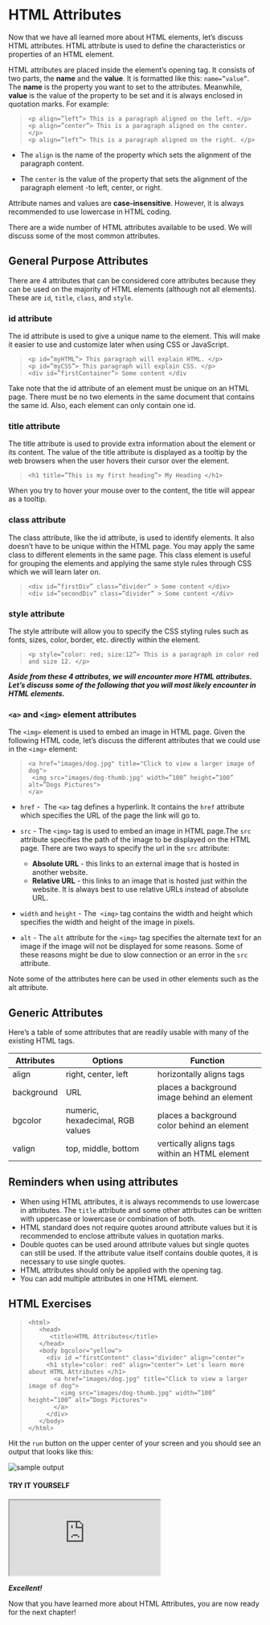 # HTML Attributes

Now that we have all learned more about HTML elements, let’s discuss HTML attributes. HTML attribute is used to define the characteristics or properties of an HTML element. 


HTML attributes are placed inside the element’s opening tag. It consists of two parts, the **name** and the **value**. It is formatted like this: `name=”value”`. The **name** is the property you want to set to the attributes. Meanwhile, **value** is the value of the property to be set and it is always enclosed in quotation marks. For example:


>```
><p align=”left”> This is a paragraph aligned on the left. </p>
><p align=”center”> This is a paragraph aligned on the center. </p>
><p align=”left”> This is a paragraph aligned on the right. </p>
>```
- The `align` is the name of the property which sets the alignment of the paragraph content.

- The `center` is the value of the property that sets the alignment of the paragraph element -to left, center, or right.

Attribute names and values are **case-insensitive**. However, it is always recommended to use lowercase in HTML coding.

There are a wide number of HTML attributes available to be used. We will discuss some of the most common attributes.

## General Purpose Attributes

There are 4 attributes that can be considered core attributes because they can be used on the majority of HTML elements (although not all elements). These are `id`, `title`, `class`, and `style`.

### id attribute

The id attribute is used to give a unique name to the element. This will make it easier to use and customize later when using CSS or JavaScript. 

>```
> <p id=”myHTML”> This paragraph will explain HTML. </p>
> <p id=”myCSS”> This paragraph will explain CSS. </p>
> <div id=”firstContainer”> Some content </div
> ```

Take note that the id attribute of an element must be unique on an HTML page. There must be no two elements in the same document that contains the same id. Also, each element can only contain one id. 


### title attribute

The title attribute is used to provide extra information about the element or its content. The value of the title attribute is displayed as a tooltip by the web browsers when the user hovers their cursor over the element.

>```
> <h1 title=”This is my first heading”> My Heading </h1>
> ```

When you try to hover your mouse over to the content, the title will appear as a tooltip. 


### class attribute

The class attribute, like the id attribute, is used to identify elements. It also doesn’t have to be unique within the HTML page. You may apply the same class to different elements in the same page. This class element is useful for grouping the elements and applying the same style rules through CSS which we will learn later on. 


>```
> <div id=”firstDiv” class=”divider” > Some content </div>
> <div id=”secondDiv” class=”divider” > Some content </div>
> ```


### style attribute

The style attribute will allow you to specify the CSS styling rules such as fonts, sizes, color, border, etc. directly within the element. 

>```
> <p style=”color: red; size:12”> This is a paragraph in color red and size 12. </p>
> ```


***Aside from these 4 attributes, we will encounter more HTML attributes. Let’s discuss some of the following that you will most likely encounter in HTML elements.***


### `<a>` and `<img>` element attributes

The `<img>` element is used to embed an image in HTML page. Given the following HTML code, let’s discuss the different attributes that we could use in the `<img>` element:


> ```
> <a href="images/dog.jpg" title="Click to view a larger image of dog"> 
>  <img src="images/dog-thumb.jpg" width=”100” height=”100” alt=”Dogs Pictures">
> </a>
> ```

- `href` -  The `<a>` tag defines a hyperlink. It contains the `href` attribute which specifies the URL of the page the link will go to. 
- `src` - The `<img>` tag is used to embed an image in HTML page.The `src` attribute specifies the path of the image to be displayed on the HTML page. There are two ways to specify the url in the `src` attribute:

    - **Absolute URL** - this links to an external image that is hosted in another website. 
    - **Relative URL** - this links to an image that is hosted just within the website. It is always best to use relative URLs instead of absolute URL.

- `width` and `height` - The  `<img>` tag contains the width and height which specifies the width and height of the image in pixels. 

- `alt` - The `alt` attribute for the `<img>` tag specifies the alternate text for an image if the image will not be displayed for some reasons. Some of these reasons might be due to slow connection or an error in the `src` attribute.


Note some of the attributes here can be used in other elements such as the alt attribute.

## Generic Attributes

Here’s a table of some attributes that are readily usable with many of the existing HTML tags.


| Attributes | Options                          | Function                                      |
| ---------- | -------------------------------- | --------------------------------------------- |
| align      | right, center, left              | horizontally aligns tags                      |
| background | URL                              | places a background image behind an element   |
| bgcolor    | numeric, hexadecimal, RGB values | places a background color behind an element   |
| valign     | top, middle, bottom              | vertically aligns tags within an HTML element |

## Reminders when using attributes
    
- When using HTML attributes, it is always recommends to use lowercase in attributes. The `title` attribute and some other attrbutes can be written with uppercase or lowercase or combination of both. 
- HTML standard does not require quotes around attribute values but it is recommended to enclose attribute values in quotation marks. 
- Double quotes can be used around attribute values but single quotes can still be used. If the attribute value itself contains double quotes, it is necessary to use single quotes.
- HTML attributes should only be applied with the opening tag.
- You can add multiple attributes in one HTML element.

## HTML Exercises

> ```
> <html>
>    <head>
>       <title>HTML Attributes</title> 
>    </head>  
>    <body bgcolor="yellow">
>      <div id ="firstContent" class="divider" align="center">
>      <h1 style="color: red" align="center"> Let's learn more about HTML Attributes </h1>
>        <a href="images/dog.jpg" title="Click to view a larger image of dog"> 
>          <img src="images/dog-thumb.jpg" width=”100” height=”100” alt=”Dogs Pictures">
>        </a>
>      </div>
>    </body>
></html>    
>```

Hit the `run` button on the upper center of your screen and you should see an output that looks like this:

![sample output](https://i.ibb.co/CP03s9N/HTML-Attributes.png)

#### TRY IT YOURSELF

<iframe src="https://replit.com/@PauleenGregana/HTML-Attributes?lite=true"></iframe>


***Excellent!***

Now that you have learned more about HTML Attributes, you are now ready for the next chapter!
